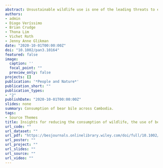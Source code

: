 ```yaml
---
abstract: Unsustainable wildlife use is one of the leading threats to earth's biodiversity.Historically, efforts to address this issue have been focused on increasing enforcement and anti-poaching measures. However, recognition that such supply-reduction measures may be inefficient has spurred a movement towards consumer research and behaviour change. Here, we used consumer research to investigate the consumption of bear bile and gallbladder in Cambodia. Our aim was to gather key consumer insights such as demographics, beliefs and the identification of trusted individuals and communication channels, which could be used to underpin future behaviour change efforts to reduce the consumption of bear bile and gallbladder. To accomplish this, we conducted 4,512 structured quantitative interviews and 132 qualitative, semi-structured interviews across Cambodia. We found that although the level of bear bile and gallbladder consumption varied across the country, consumers were largely homogenous in their beliefs and choice of trusted messengers. This indicates that behaviour change interventions grounded in these results may be effective in any of the eight areas surveyed. We believe our study strategy can be adapted and followed by other conservation organizations to ensure they are capturing essential information necessary for designing effective behaviour change campaigns.
authors:
- admin
- Diogo Veríssimo
- Brian Crudge
- Thona Lim
- Vichet Roth
- Jenny Anne Glikman
date: "2020-10-01T00:00:00Z"
doi: "10.1002/pan3.10164"
featured: false
image:
  caption: ''
  focal_point: ""
  preview_only: false
projects: []
publication: '*People and Nature*'
publication_short: ""
publication_types:
- "2"
publishDate: "2020-10-01T00:00:00Z"
slides: none
summary: Consumption of bear bile across Cambodia.
tags:
- Source Themes
title: Insights for reducing the consumption of wildlife, the use of bear bile and gallbladder in Cambodia
url_code: ""
url_dataset: ""
url_pdf: "https://besjournals.onlinelibrary.wiley.com/doi/full/10.1002/pan3.10164"
url_poster: ""
url_project: ""
url_slides: ""
url_source: ""
url_video: ""
---
```

